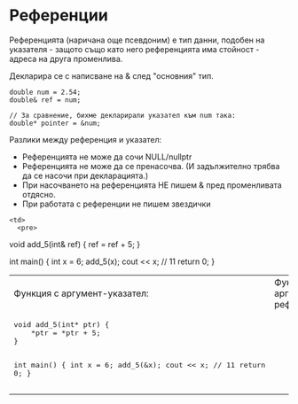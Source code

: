 # Референции

Референцията (наричана още псевдоним) е тип данни, подобен на указателя - защото също като него референцията има стойност -
адреса на друга променлива.

Декларира се с написване на & след "основния" тип.

    double num = 2.54;
    double& ref = num;
    
    // За сравнение, бихме декларирали указател към num така:
    double* pointer = &num;

Разлики между референция и указател:

- Референцията не може да сочи NULL/nullptr
- Референцията не може да се пренасочва. (И задължително трябва да се насочи при декларацията.)
- При насочването на референцията НЕ пишем & пред променливата отдясно.
- При работата с референции не пишем звездички

<table>
  <tr>
    <td>Функция с аргумент-указател:</td>
    <td>Функция с аргументи-референции:</td>
  </tr>
  <tr>
    <td>
      <pre>
void add_5(int* ptr) {
    *ptr = *ptr + 5;
}

int main() {
    int x = 6;
    add_5(&x);
    cout << x;     // 11
    return 0;
}
      </pre>
    </td>

    <td>
      <pre>
void add_5(int& ref) {
    ref = ref + 5;
}

int main() {
    int x = 6;
    add_5(x);
    cout << x;     // 11
    return 0;
}
      </pre>
    </td>
  </tr>
<table>


